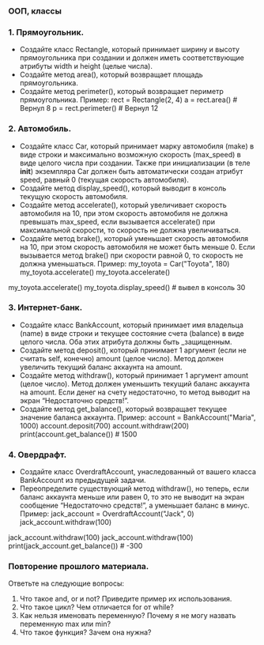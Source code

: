 ### ООП, классы
### 1. Прямоугольник.

- Создайте класс Rectangle, который принимает ширину и высоту
прямоугольника при создании и должен иметь соответствующие атрибуты
width и height (целые числа).
- Создайте метод area(), который возвращает площадь прямоугольника.
- Создайте метод perimeter(), который возвращает периметр
прямоугольника.
Пример:
rect = Rectangle(2, 4)
a = rect.area() # Вернул 8
p = rect.perimeter() # Вернул 12

### 2. Автомобиль.

- Создайте класс Car, который принимает марку автомобиля (make) в виде
строки и максимально возможную скорость (max_speed) в виде целого
числа при создании. Также при инициализации (в теле __init__) экземпляра
Car должен быть автоматически создан атрибут speed, равный 0 (текущая
скорость автомобиля).
- Создайте метод display_speed(), который выводит в консоль текущую
скорость автомобиля.
- Создайте метод accelerate(), который увеличивает скорость автомобиля на
10, при этом скорость автомобиля не должна превышать max_speed, если
вызывается accelerate() при максимальной скорости, то скорость не
должна увеличиваться.
- Создайте метод brake(), который уменьшает скорость автомобиля на 10,
при этом скорость автомобиля не может быть меньше 0. Если вызывается
метод brake() при скорости равной 0, то скорость не должна уменьшаться.
Пример:
my_toyota = Car("Toyota", 180)
my_toyota.accelerate()
my_toyota.accelerate()

my_toyota.accelerate()
my_toyota.display_speed() # вывел в консоль 30

### 3. Интернет-банк.

- Создайте класс BankAccount, который принимает имя владельца (name) в
виде строки и текущее состояние счета (balance) в виде целого числа. Оба
этих атрибута должны быть _защищенным.
- Создайте метод deposit(), который принимает 1 аргумент (если не считать
self, конечно) amount (целое число). Метод должен увеличить текущий
баланс аккаунта на amount.
- Создайте метод withdraw(), который принимает 1 аргумент amount (целое
число). Метод должен уменьшить текущий баланс аккаунта на amount. Если
денег на счету недостаточно, то метод выводит на экран “Недостаточно
средств!”.
- Создайте метод get_balance(), который возвращает текущее значение
баланса аккаунта.
Пример:
account = BankAccount("Maria", 1000)
account.deposit(700)
account.withdraw(200)
print(account.get_balance()) # 1500

### 4. Овердрафт.

- Создайте класс OverdraftAccount, унаследованный от вашего класса
BankAccount из предыдущей задачи.
- Переопределите существующий метод withdraw(), но теперь, если баланс
аккаунта меньше или равен 0, то это не выводит на экран сообщение
“Недостаточно средств!”, а уменьшает баланс в минус.
Пример:
jack_account = OverdraftAccount("Jack", 0)
jack_account.withdraw(100)

jack_account.withdraw(100)
jack_account.withdraw(100)
print(jack_account.get_balance()) # -300

### Повторение прошлого материала.

Ответьте на следующие вопросы:
1. Что такое and, or и not? Приведите пример их использования.
2. Что такое цикл? Чем отличается for от while?
3. Как нельзя именовать переменную? Почему я не могу назвать переменную
max или min?
4. Что такое функция? Зачем она нужна?